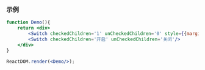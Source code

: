 ### 示例

<!--start-code-->

```jsx
function Demo(){
    return <div>
        <Switch checkedChildren='1' unCheckedChildren='0' style={{marginRight:16}}/>
        <Switch checkedChildren='开启' unCheckedChildren='关闭'/>
    </div>
}

ReactDOM.render(<Demo/>);
```

<!--end-code-->
